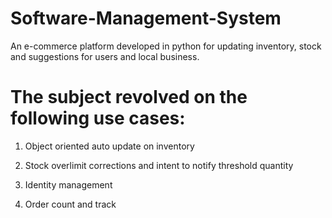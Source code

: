 # Software-Management-System
An e-commerce platform developed in python for updating inventory, stock and suggestions for users and local business.

# The subject revolved on the following use cases:

1. Object oriented auto update on inventory

2. Stock overlimit corrections and intent to notify threshold quantity

3. Identity management

4. Order count and track
